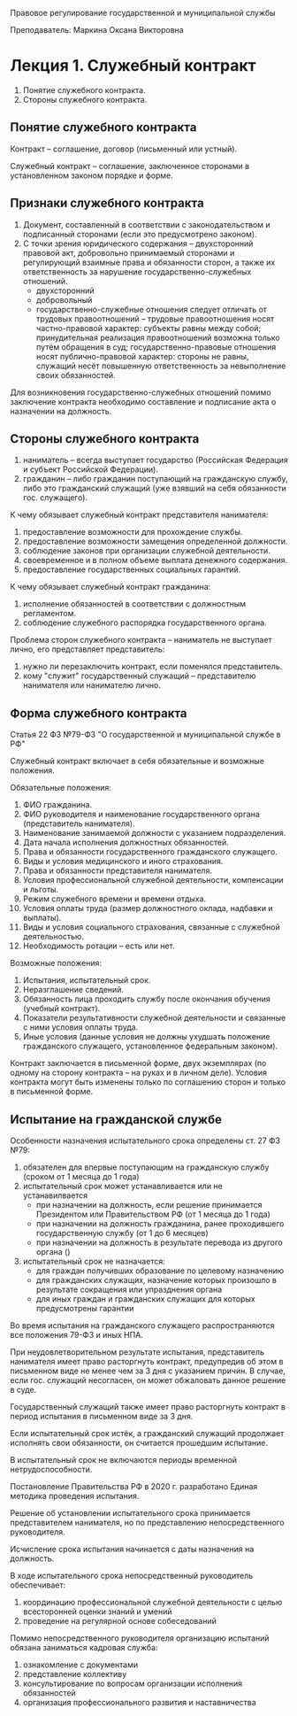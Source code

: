 Правовое регулирование государственной и муниципальной службы

Преподаватель: Маркина Оксана Викторовна

# Лекция 1. Служебный контракт

1. Понятие служебного контракта.
2. Стороны служебного контракта. 

## Понятие служебного контракта

Контракт – соглашение, договор (письменный или устный).

Служебный контракт – соглашение, заключенное сторонами в установленном законом порядке и форме.

## Признаки служебного контракта

1. Документ, составленный в соответствии с законодательством и подписанный сторонами (если это предусмотрено законом).
2. С точки зрения юридического содержания – двухсторонний правовой акт, добровольно принимаемый сторонами и регулирующий взаимные права и обязанности сторон, а также их ответственность за нарушение государственно-служебных отношений.
   - двухсторонний
   - добровольный
   - государственно-служебные отношения следует отличать от трудовых правоотношений – трудовые правоотношения носят частно-правовой характер: субъекты равны между собой; принудительная реализация правоотношений возможна только путём обращения в суд; государственно-правовые отношения носят публично-правовой характер: стороны не равны, служащий несёт повышенную ответственность за невыполнение своих обязанностей.

Для возникновения государственно-служебных отношений помимо заключение контракта необходимо составление и подписание акта о назначении на должность.

## Стороны служебного контракта

1. наниматель – всегда выступает государство (Российская Федерация и субъект Российской Федерации).
2. гражданин – либо гражданин поступающий на гражданскую службу, либо это гражданский служащий (уже взявший на себя обязанности гос. служащего).

К чему обязывает служебный контракт представителя нанимателя:

1. предоставление возможности для прохождение службы.
2. предоставление возможности замещения определенной должности.
3. соблюдение законов при организации служебной деятельности.
4. своевременное и в полном объеме выплата денежного содержания.
5. предоставление государственных социальных гарантий.

К чему обязывает служебный контракт гражданина:

1. исполнение обязанностей в соответствии с должностным регламентом.
2. соблюдение служебного распорядка государственного органа.

Проблема сторон служебного контракта – наниматель не выступает лично, его представляет представитель:

1. нужно ли перезаключить контракт, если поменялся представитель.
2. кому "служит" государственный служащий – представителю нанимателя или нанимателю лично.

## Форма служебного контракта

Статья 22 ФЗ №79-ФЗ "О государственной и муниципальной службе в РФ"

Служебный контракт включает в себя обязательные и возможные положения.

Обязательные положения:

1. ФИО гражданина.
2. ФИО руководителя и наименование государственного органа (представитель нанимателя).
3. Наименование занимаемой должности с указанием подразделения.
4. Дата начала исполнения должностных обязанностей.
5. Права и обязанности государственного гражданского служащего.
6. Виды и условия медицинского и иного страхования.
7. Права и обязанности представителя нанимателя.
8. Условия профессиональной служебной деятельности, компенсации и льготы.
9. Режим служебного времени и времени отдыха.
10. Условия оплаты труда (размер должностного оклада, надбавки и выплаты).
11. Виды и условия социального страхования, связанные с служебной деятельностью.
12. Необходимость ротации – есть или нет.

Возможные положения:

1. Испытания, испытательный срок.
2. Неразглашение сведений.
3. Обязанность лица проходить службу после окончания обучения (учебный контракт).
4. Показатели результативности служебной деятельности и связанные с ними условия оплаты труда.
5. Иные условия (данные условия не должны ухудшать положение гражданского служащего, установленное федеральным законом).

Контракт заключается в письменной форме, двух экземплярах (по одному на сторону контракта – на руках и в личном деле). Условия контракта могут быть изменены только по соглашению сторон и только в письменной форме.

## Испытание на гражданской службе

Особенности назначения испытательного срока определены ст. 27 ФЗ №79:

1. обязателен для впервые поступающим на гражданскую службу (сроком от 1 месяца до 1 года)
2. испытательный срок может устанавливается или не устанавилвается
   - при назначении на должность, если решение принимается Президентом или Правительством РФ (от 1 месяца до 1 года)
   - при назначении на должность гражданина, ранее проходившего государственную службу (от 1 до 6 месяцев)
   - при назначении на должность в результате перевода из другого органа ()
3. испытательный срок не назначается:
   - для граждан получивших образование по целевому назначению
   - для гражданских служащих, назначение которых произошло в результате сокращения или упразднения органа
   - для иных граждан и гражданских служащих для которых предусмотрены гарантии 

Во время испытания на гражданского служащего распространяются все положения 79-ФЗ и иных НПА.

При неудовлетворительном результате испытания, представитель нанимателя имеет право расторгнуть контракт, предупредив об этом в письменном виде не менее чем за 3 дня с указанием причин. В случае, если гос. служащий несогласен, он может обжаловать данное решение в суде.

Государственный служащий также имеет право расторгнуть контракт в период испытания в письменном виде за 3 дня.

Если испытательный срок истёк, а гражданский служащий продолжает исполнять свои обязанности, он считается прошедшим испытание.

В испытательный срок не включаются периоды временной нетрудоспособности.

Постановление Правительства РФ в 2020 г. разработано Единая методика проведения испытания.

Решение об установлении испытательного срока принимается представителем нанимателя, но по представлению непосредственного руководителя.

Исчисление срока испытания начинается с даты назначения на должность.

В ходе испытательного срока непосредственный руководитель обеспечивает:

1. координацию профессиональной служебной деятельности с целью всесторонней оценки знаний и умений
2. проведение на регулярной основе собеседований

Помимо непосредственного руководителя организацию испытаний обязана заниматься кадровая служба:

1. ознакомление с документами
2. представление коллективу
3. консультирование по вопросам организации исполнения обязанностей
4. организация профессионального развития и наставничества